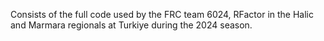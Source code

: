 Consists of the full code used by the FRC team 6024, RFactor in the Halic and Marmara regionals at Turkiye during the 2024 season.
